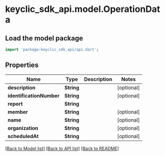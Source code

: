 # keyclic_sdk_api.model.OperationData

## Load the model package
```dart
import 'package:keyclic_sdk_api/api.dart';
```

## Properties
Name | Type | Description | Notes
------------ | ------------- | ------------- | -------------
**description** | **String** |  | [optional] 
**identificationNumber** | **String** |  | [optional] 
**report** | **String** |  | 
**member** | **String** |  | [optional] 
**name** | **String** |  | [optional] 
**organization** | **String** |  | [optional] 
**scheduledAt** | **String** |  | [optional] 

[[Back to Model list]](../README.md#documentation-for-models) [[Back to API list]](../README.md#documentation-for-api-endpoints) [[Back to README]](../README.md)



